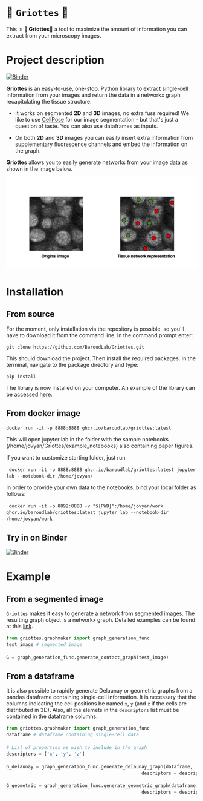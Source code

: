 # 🍒  `Griottes` 🍒 

This is **🍒  Griottes🍒** a tool to maximize the amount of information you can extract from your microscopy images.

# Project description
[![Binder](https://mybinder.org/badge_logo.svg)](https://mybinder.org/v2/gh/BaroudLab/Griottes.git/container)

**Griottes** is an easy-to-use, one-stop, Python library to extract single-cell information from your images and return the data in a networkx graph recapitulating the tissue structure.

 - It works on segmented **2D** and **3D** images, no extra fuss required! We like to use [CellPose](https://cellpose.readthedocs.io/en/latest/index.html) for our image segmentation - but that's just a question of taste. You can also use dataframes as inputs.

 - On both **2D** and **3D** images you can easily insert extra information from supplementary fluorescence channels and embed the information on the graph.

**Griottes** allows you to easily generate networks from your image data as shown in the image below.

![](images/griottes_example.png)

# Installation

## From source

For the moment, only installation via the repository is possible, so you'll have to download it from the command line. In the command prompt enter:

```
git clone https://github.com/BaroudLab/Griottes.git
```

This should download the project. Then install the required packages. In the terminal, navigate to the package directory and type:

```
pip install .
```

The library is now installed on your computer. An example of the library can be accessed [here](./example_notebooks/).

## From docker image

``` docker run -it -p 8888:8888 ghcr.io/baroudlab/griottes:latest ```

This will open jupyter lab in the folder with the sample notebooks (/home/jovyan/Griottes/example_notebooks) also containing paper figures.

If you want to customize starting folder, just run 

``` docker run -it -p 8888:8888 ghcr.io/baroudlab/griottes:latest jupyter lab --notebook-dir /home/jovyan/```

In order to provide your own data to the notebooks, bind your local folder as follows:

``` docker run -it -p 8892:8888 -v "${PWD}":/home/jovyan/work ghcr.io/baroudlab/griottes:latest jupyter lab --notebook-dir /home/jovyan/work```

## Try in on Binder
[![Binder](https://mybinder.org/badge_logo.svg)](https://mybinder.org/v2/gh/BaroudLab/Griottes.git/container)

# Example


## From a segmented image

`Griottes` makes it easy to generate a network from segmented images. The resulting graph object is a networkx graph. Detailed examples can be found at this [link](https://github.com/BaroudLab/Griottes_paper).

```python
from griottes.graphmaker import graph_generation_func
test_image # segmented image

G = graph_generation_func.generate_contact_graph(test_image)
```

## From a dataframe

It is also possible to rapidly generate Delaunay or geometric graphs from a pandas dataframe containing single-cell information. It is necessary that the columns indicating the cell positions be named `x`, `y` (and `z` if the cells are distributed in 3D). Also, all the elemets in the `descriptors` list must be contained in the dataframe columns.

```python
from griottes.graphmaker import graph_generation_func
dataframe # dataframe containing single-cell data

# List of properties we wish to include in the graph
descriptors = ['x', 'y', 'z']

G_delaunay = graph_generation_func.generate_delaunay_graph(dataframe, 
                                                  descriptors = descriptors)

G_geometric = graph_generation_func.generate_geometric_graph(dataframe, 
                                                  descriptors = descriptors)
```
